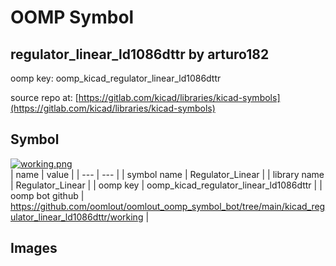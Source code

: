 # OOMP Symbol  
## regulator_linear_ld1086dttr  by arturo182  
  
oomp key: oomp_kicad_regulator_linear_ld1086dttr  
  
source repo at: [https://gitlab.com/kicad/libraries/kicad-symbols](https://gitlab.com/kicad/libraries/kicad-symbols)  
## Symbol  
  
[![working.png](working_600.png)](working.png)  
| name | value | 
| --- | --- | 
| symbol name | Regulator_Linear | 
| library name | Regulator_Linear | 
| oomp key | oomp_kicad_regulator_linear_ld1086dttr | 
| oomp bot github | https://github.com/oomlout/oomlout_oomp_symbol_bot/tree/main/kicad_regulator_linear_ld1086dttr/working | 
## Images  
